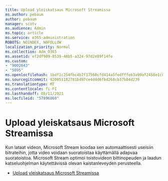 ```yaml
---
title: Upload yleiskatsaus Microsoft Streamissa
ms.author: pebaum
author: pebaum
manager: scotv
ms.audience: Admin
ms.topic: article
ms.service: o365-administration
ROBOTS: NOINDEX, NOFOLLOW
localization_priority: Normal
ms.collection: Adm_O365
ms.assetid: ef2df989-8539-48b5-a324-97d2e09f14fe
ms.custom:
- "9002643"
- "5095"
ms.openlocfilehash: 1bdf1c254fbc4b7f17560cfd414a5fedfffeb3a99af2458e1c8f0a889ddd97bb
ms.sourcegitcommit: 920051182781bd97ce4d4d6fbd268cb37b84d239
ms.translationtype: MT
ms.contentlocale: fi-FI
ms.lasthandoff: 08/11/2021
ms.locfileid: "57896860"
---
```

# <a name="upload-process-overview-in-microsoft-stream"></a>Upload yleiskatsaus Microsoft Streamissa

Kun lataat videon, Microsoft Stream koodaa sen automaattisesti useisiin bitrateihin, jotta video voidaan suoratoistaa käyttämällä adapvaa suoratoistoa. Microsoft Stream optimoi toistovideon bittinopeuden ja laadun katseluohjelman käytettävissä olevan kaistanleveyden perusteella.

- [Upload yleiskatsaus Microsoft Streamissa](https://docs.microsoft.com/stream/upload-process-overview)
